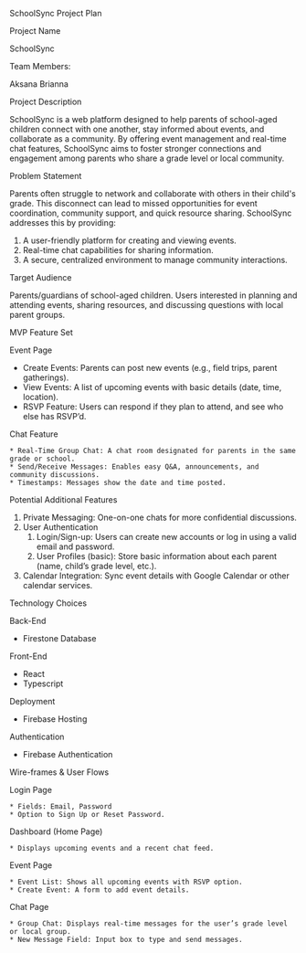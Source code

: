 SchoolSync Project Plan

Project Name

SchoolSync

Team Members:

 Aksana
 Brianna

Project Description 

SchoolSync is a web platform designed to help parents of school-aged children connect with one another, stay informed about events, and collaborate as a community. By offering event management and real-time chat features, SchoolSync aims to foster stronger connections and engagement among parents who share a grade level or local community.

Problem Statement

Parents often struggle to network and collaborate with others in their child's grade. This disconnect can lead to missed opportunities for event coordination, community support, and quick resource sharing. SchoolSync addresses this by providing:


1. A user-friendly platform for creating and viewing events.
2. Real-time chat capabilities for sharing information.
3. A secure, centralized environment to manage community interactions.

Target Audience

  Parents/guardians of school-aged children.
  Users interested in planning and attending events, sharing resources, and discussing questions with local parent groups.

MVP Feature Set

Event Page

  - Create Events: Parents can post new events (e.g., field trips, parent gatherings).
 -  View Events: A list of upcoming events with basic details (date, time, location).
  - RSVP Feature: Users can respond if they plan to attend, and see who else has RSVP’d.

Chat Feature

    * Real-Time Group Chat: A chat room designated for parents in the same grade or school.
    * Send/Receive Messages: Enables easy Q&A, announcements, and community discussions.
    * Timestamps: Messages show the date and time posted.

Potential Additional Features

1. Private Messaging: One-on-one chats for more confidential discussions.
2. User Authentication
    1. Login/Sign-up: Users can create new accounts or log in using a valid email and password. 
    2. User Profiles (basic): Store basic information about each parent (name, child’s grade level, etc.).
3. Calendar Integration: Sync event details with Google Calendar or other calendar services.

Technology Choices

Back-End

* Firestone Database

Front-End

* React
* Typescript

Deployment

* Firebase Hosting

Authentication

* Firebase Authentication

Wire-frames & User Flows

Login Page  

    * Fields: Email, Password  
    * Option to Sign Up or Reset Password.

Dashboard (Home Page)  

    * Displays upcoming events and a recent chat feed.

Event Page  

    * Event List: Shows all upcoming events with RSVP option.  
    * Create Event: A form to add event details.

Chat Page  

    * Group Chat: Displays real-time messages for the user’s grade level or local group.  
    * New Message Field: Input box to type and send messages.
